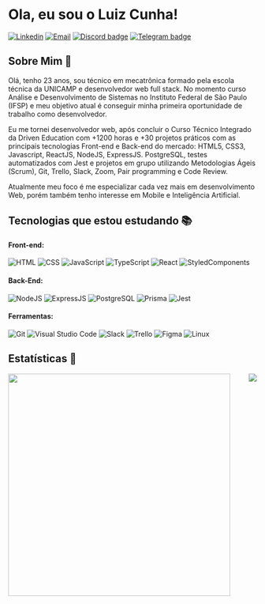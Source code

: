 # Ola, eu sou o Luiz Cunha!

[![Linkedin](https://img.shields.io/badge/LinkedIn-0077B5?style=for-the-badge&logo=linkedin&logoColor=white)](https://www.linkedin.com/in/luizmcunha/)
[![Email](https://img.shields.io/badge/Gmail-D14836?style=for-the-badge&logo=gmail&logoColor=white)](mailto:luizcunha.dev99@gmail.com)
[![Discord badge](https://img.shields.io/badge/Discord-7289DA?style=for-the-badge&logo=discord&logoColor=white)](https://discord.gg/xRURpj57)
[![Telegram badge](https://img.shields.io/badge/Telegram-2CA5E0?style=for-the-badge&logo=telegram&logoColor=white)](https://t.me/+NBjOopN3IQk0ODAx)

## Sobre Mim :wave:

Olá, tenho 23 anos, sou técnico em mecatrônica formado pela escola técnica da UNICAMP e desenvolvedor web full stack. No momento curso Análise e Desenvolvimento de Sistemas no Instituto Federal de São Paulo (IFSP) e meu objetivo atual é conseguir minha primeira oportunidade de trabalho como desenvolvedor.

Eu me tornei desenvolvedor web, após concluir o Curso Técnico Integrado da Driven Education com +1200 horas e +30 projetos práticos com as principais tecnologias Front-end e Back-end do mercado: HTML5, CSS3, Javascript, ReactJS, NodeJS, ExpressJS. PostgreSQL, testes automatizados com Jest e projetos em grupo utilizando Metodologias Ágeis (Scrum), Git, Trello, Slack, Zoom, Pair programming e Code Review.

Atualmente meu foco é me especializar cada vez mais em desenvolvimento Web, porém também tenho interesse em Mobile e Inteligência Artificial.

## Tecnologias que estou estudando :books:

#### Front-end:

![HTML](https://img.shields.io/badge/HTML5-E34F26?style=flat-square&logo=html5&logoColor=white)
![CSS](https://img.shields.io/badge/CSS3-1572B6?style=flat-square&logo=css3&logoColor=white)
![JavaScript](https://img.shields.io/badge/JavaScript-F7DF1E?style=flat-square&logo=javascript&logoColor=black)
![TypeScript](https://img.shields.io/badge/TypeScript-007ACC?style=flat-square&logo=typescript&logoColor=white)
![React](https://img.shields.io/badge/React-20232A?style=flat-square&logo=react&logoColor=61DAFB)
![StyledComponents](https://img.shields.io/badge/Styled--Components-DB7093?style=flat-square&logo=styled-components&logoColor=white)



#### Back-End:

![NodeJS](https://img.shields.io/badge/Node.js-43853D?style=flat-square&logo=node.js&logoColor=white)
![ExpressJS](https://img.shields.io/badge/Express.js-404D59?style=flat-square&logo=express&logoColor=white)
![PostgreSQL](https://img.shields.io/badge/PostgreSQL-316192?style=flat-square&logo=postgresql&logoColor=white)
![Prisma](https://img.shields.io/badge/Prisma-3982CE?style=flat-square&logo=Prisma&logoColor=white)
![Jest](https://img.shields.io/badge/Jest-C21325?style=flat-square&logo=jest&logoColor=white)

#### Ferramentas:

![Git](https://img.shields.io/badge/Git-F05032?style=flat-square&logo=git&logoColor=white)
![Visual Studio Code](https://img.shields.io/badge/Visual_Studio_Code-0078D4?style=flat-square&logo=visual%20studio%20code&logoColor=white)
![Slack](https://img.shields.io/badge/Slack-4A154B?style=flat-square&logo=slack&logoColor=white)
![Trello](https://img.shields.io/badge/Trello-0079BF?style=flat-square&logo=trello&logoColor=white)
![Figma](https://img.shields.io/badge/Figma-F24E1E?style=flat-square&logo=figma&logoColor=white)
![Linux](https://img.shields.io/badge/Linux-FCC624?style=flat-square&logo=linux&logoColor=black)

## Estatísticas :rocket:

<img align="left" width="450" src="https://github-readme-stats.vercel.app/api?username=Luiz-Cunha-Dev&show_icons=true&count_private=true&hide=stars,issues&theme=transparent" />
<img align="right" src="https://github-readme-stats.vercel.app/api/top-langs/?username=Luiz-Cunha-Dev&layout=compact&theme=transparent" />
